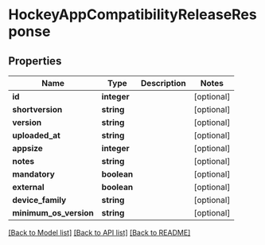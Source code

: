 # HockeyAppCompatibilityReleaseResponse

## Properties
Name | Type | Description | Notes
------------ | ------------- | ------------- | -------------
**id** | **integer** |  | [optional] 
**shortversion** | **string** |  | [optional] 
**version** | **string** |  | [optional] 
**uploaded_at** | **string** |  | [optional] 
**appsize** | **integer** |  | [optional] 
**notes** | **string** |  | [optional] 
**mandatory** | **boolean** |  | [optional] 
**external** | **boolean** |  | [optional] 
**device_family** | **string** |  | [optional] 
**minimum_os_version** | **string** |  | [optional] 

[[Back to Model list]](../README.md#documentation-for-models) [[Back to API list]](../README.md#documentation-for-api-endpoints) [[Back to README]](../README.md)


